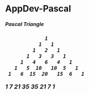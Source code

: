 # AppDev-Pascal

<h3><i>Pascal Triangle<i><h3>

                 1
               1   1
             1   2   1
           1   3   3   1
         1   4   6   4   1
       1   5  10   10  5   1
     1   6  15  20   15  6   1
   1   7  21  35   35  21  7   1



